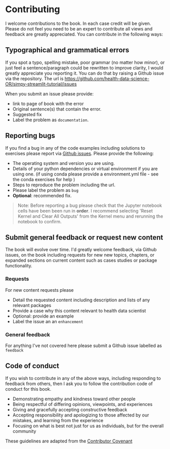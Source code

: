 # Contributing

I welcome contributions to the book.  In each case credit will be given.  Please do not feel you need to be an expert to contribute all views and feedback are greatly appreciated.  You can contribute in the following ways:

## Typographical and grammatical errors

If you spot a typo, spelling mistake, poor grammar (no matter how minor), or just feel a sentence/paragraph could be rewritten to improve clarity, I would greatly appreciate you reporting it.  You can do that by raising a Github issue via the repository.  The url is https://github.com/health-data-science-OR/simpy-streamlit-tutorial/issues

When you submit an issue please provide:

* link to page of book with the error
* Original sentence(s) that contain the error.
* Suggested fix
* Label the problem as `documentation`.

## Reporting bugs

If you find a bug in any of the code examples including solutions to exercises please report via [Github issues](https://github.com/health-data-science-OR/simpy-streamlit-tutorial/issues).  Please provide the following:

* The operating system and version you are using.
* Details of your python dependencies or virtual environment if you are using one. (if using conda please provide a environment.yml file - see the conda exercises for help )
* Steps to reproduce the problem including the url.
* Please label the problem as `bug`
* **Optional**: recommended fix.

> Note: Before reporting a bug please check that the Jupyter notebook cells have been been run in **order**.  I recommend selecting 'Reset Kernel and Clear All Outputs' from the Kernel menu and rerunning the notebook to confirm.   

## Submit general feedback or request new content

The book will evolve over time. I'd greatly welcome feedback, via Github issues, on the book including requests for new new topics, chapters, or expanded sections on current content such as cases studies or package functionality. 

### Requests

For new content requests please

* Detail the requested content including description and lists of any relevant packages
* Provide a case why this content relevant to health data scientist
* Optional: provide an example 
* Label the issue an an `enhancement`

### General feedback

For anything I've not covered here please submit a Github issue labelled as `feedback`

## Code of conduct

If you wish to contribute in any of the above ways, including responding to feedback from others, then I ask you to follow the contribution code of conduct for this book.

* Demonstrating empathy and kindness toward other people
* Being respectful of differing opinions, viewpoints, and experiences
* Giving and gracefully accepting constructive feedback
* Accepting responsibility and apologizing to those affected by our mistakes, and learning from the experience
* Focusing on what is best not just for us as individuals, but for the overall community

These guidelines are adapted from the [Contributor Covenant](https://www.contributor-covenant.org/)

